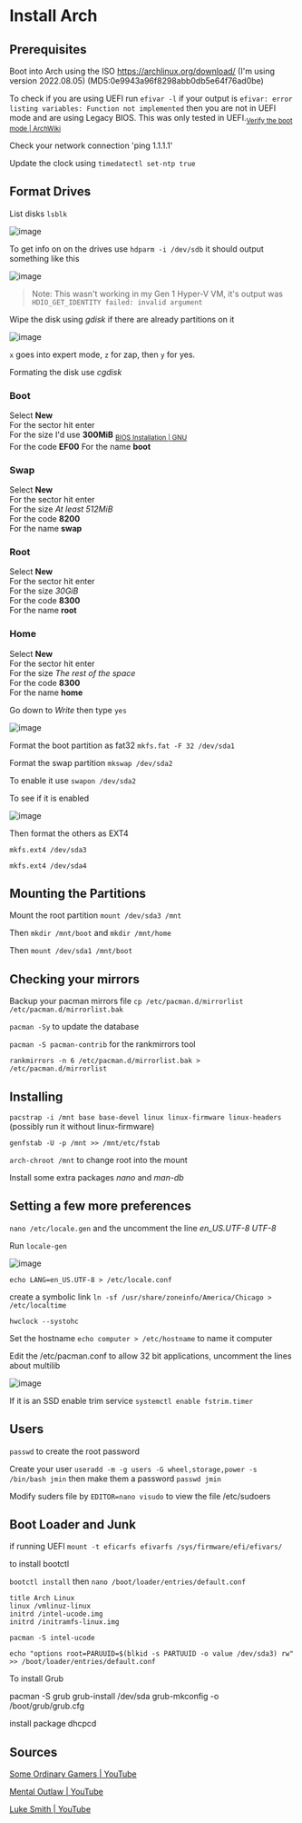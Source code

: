 # Install Arch

## Prerequisites 

Boot into Arch using the ISO https://archlinux.org/download/ (I'm using version 2022.08.05) (MD5:0e9943a96f8298abb0db5e64f76ad0be)

To check if you are using UEFI run `efivar -l` if your output is ```efivar: error listing variables: Function not implemented``` then you are not in UEFI mode and are using Legacy BIOS. This was only tested in UEFI.<sub><a href="https://wiki.archlinux.org/title/Installation_guide#Verify_the_boot_mode">Verify the boot mode | ArchWiki </a></sub>

Check your network connection 'ping 1.1.1.1'

Update the clock using `timedatectl set-ntp true`

## Format Drives 

List disks `lsblk`

![image](https://user-images.githubusercontent.com/51274282/160964586-e5f00729-f1e0-449a-b162-93c1817b7f86.png)

To get info on on the drives use `hdparm -i /dev/sdb` it should output something like this

![image](https://user-images.githubusercontent.com/51274282/160965895-089a2fcb-a791-494f-8195-dc0ac24f59ef.png)

> Note: This wasn't working in my Gen 1 Hyper-V VM, it's output was `HDIO_GET_IDENTITY failed: invalid argument`

Wipe the disk using *gdisk* if there are already partitions on it

![image](https://user-images.githubusercontent.com/51274282/160976564-0c919196-ad91-404d-b0e6-1ef6044c7a03.png)

`x` goes into expert mode, `z` for zap, then `y` for yes.

Formating the disk use *cgdisk* <br>
### Boot
Select **New** <br>
For the sector hit enter <br>
For the size I'd use **300MiB** <sub><a href="https://www.gnu.org/software/grub/manual/grub/html_node/BIOS-installation.html#BIOS-installation"> BIOS Installation | GNU </a></sub> <br>  <!-- Minimum is 31KiB, the GNU page recommends 1MiB, the Arch Wiki goes from 2MiB-300MiB, SomeOrdinaryGamer did 1024MiB and MentalOutlaw did 128MiB, will update if 300MiB isn't good-->
For the code **EF00**
For the name **boot**

### Swap
Select **New** <br>
For the sector hit enter <br>
For the size *At least 512MiB* <br>
For the code **8200** <br>
For the name **swap**

### Root
Select **New** <br>
For the sector hit enter <br>
For the size *30GiB* <br>
For the code **8300** <br>
For the name **root**

### Home
Select **New** <br>
For the sector hit enter <br>
For the size *The rest of the space* <br>
For the code **8300** <br>
For the name **home**

Go down to *Write* then type `yes`

![image](https://user-images.githubusercontent.com/51274282/160976901-9a86d578-d3a7-48e1-a637-4bdb59b67192.png)

Format the boot partition as fat32
`mkfs.fat -F 32 /dev/sda1`

Format the swap partition 
`mkswap /dev/sda2`

To enable it use `swapon /dev/sda2`

To see if it is enabled

![image](https://user-images.githubusercontent.com/51274282/161163770-5fd6921e-b1ad-4fff-82bf-0c1f93f6eeea.png)

Then format the others as EXT4
```
mkfs.ext4 /dev/sda3

mkfs.ext4 /dev/sda4
```

## Mounting the Partitions

Mount the root partition `mount /dev/sda3 /mnt` 

Then `mkdir /mnt/boot` and `mkdir /mnt/home`

Then `mount /dev/sda1 /mnt/boot`

## Checking your mirrors

Backup your pacman mirrors file `cp /etc/pacman.d/mirrorlist /etc/pacman.d/mirrorlist.bak`

`pacman -Sy` to update the database

`pacman -S pacman-contrib` for the rankmirrors tool

`rankmirrors -n 6 /etc/pacman.d/mirrorlist.bak > /etc/pacman.d/mirrorlist`

## Installing

`pacstrap -i /mnt base base-devel linux linux-firmware linux-headers` (possibly run it without linux-firmware)

`genfstab -U -p /mnt >> /mnt/etc/fstab`

`arch-chroot /mnt` to change root into the mount

Install some extra packages *nano* and *man-db*

## Setting a few more preferences

`nano /etc/locale.gen` and the uncomment the line *en_US.UTF-8 UTF-8*

Run `locale-gen`

![image](https://user-images.githubusercontent.com/51274282/161170372-6fef749e-d1a8-4082-bf99-175da7a431ae.png)

`echo LANG=en_US.UTF-8 > /etc/locale.conf`

create a symbolic link `ln -sf /usr/share/zoneinfo/America/Chicago > /etc/localtime`

`hwclock --systohc`

Set the hostname `echo computer > /etc/hostname` to name it computer

Edit the /etc/pacman.conf to allow 32 bit applications, uncomment the lines about multilib

![image](https://user-images.githubusercontent.com/51274282/161172537-69b101b0-3023-4808-8393-1b898f5fba2e.png)

If it is an SSD enable trim service `systemctl enable fstrim.timer`

## Users

`passwd` to create the root password

Create your user `useradd -m -g users -G wheel,storage,power -s /bin/bash jmin` then make them a password `passwd jmin`

Modify suders file by `EDITOR=nano visudo` to view the file /etc/sudoers

## Boot Loader and Junk

if running UEFI `mount -t eficarfs efivarfs /sys/firmware/efi/efivars/`

to install bootctl

`bootctl install` then `nano /boot/loader/entries/default.conf`
```
title Arch Linux
linux /vmlinuz-linux
initrd /intel-ucode.img
initrd /initramfs-linux.img
```
`pacman -S intel-ucode`

`echo "options root=PARUUID=$(blkid -s PARTUUID -o value /dev/sda3) rw" >> /boot/loader/entries/default.conf`

To install Grub

pacman -S grub
grub-install /dev/sda
grub-mkconfig -o /boot/grub/grub.cfg



install package dhcpcd



## Sources
<a href="https://www.youtube.com/watch?v=H1ieRvLRxP0"> Some Ordinary Gamers | YouTube </a>

<a href="https://www.youtube.com/watch?v=rUEnS1zj1DM"> Mental Outlaw | YouTube </a>

<a href="https://www.youtube.com/watch?v=nSHOb8YU9Gw&t=720s"> Luke Smith | YouTube </a>

